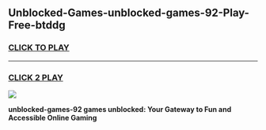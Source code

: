 
## Unblocked-Games-unblocked-games-92-Play-Free-btddg
<h3>
<a href="https://premium76.site?title=unblocked-games-92&ref=23A">CLICK TO PLAY</a></h3>
<hr>

<h3>
<a href="https://premium76.site?title=unblocked-games-92&ref=23A">CLICK 2 PLAY</a>
  
</h3>

<a href="https://premium76.site?title=unblocked-games-92&ref=23A"><img src="https://clearcache.store/games.png"></a>


**unblocked-games-92 games unblocked: Your Gateway to Fun and Accessible Online Gaming**
